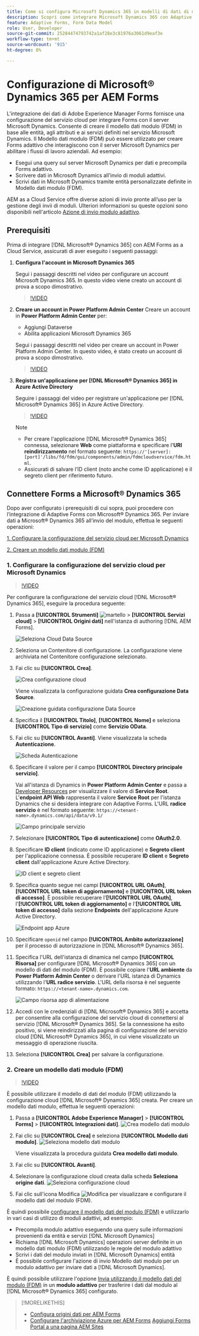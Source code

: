 ```yaml
---
title: Come si configura Microsoft Dynamics 365 in modelli di dati di moduli preconfigurati per Adaptive Forms?
description: Scopri come integrare Microsoft Dynamics 365 con Adaptive Forms.
feature: Adaptive Forms, Form Data Model
role: User, Developer
source-git-commit: 25284474793742a1af28e3c81976a3061d9eaf3e
workflow-type: tm+mt
source-wordcount: '915'
ht-degree: 0%

---
```



# Configurazione di Microsoft® Dynamics 365 per AEM Forms

L’integrazione dei dati di Adobe Experience Manager Forms fornisce una configurazione del servizio cloud per integrare Forms con il server Microsoft Dynamics. Consente di creare il modello dati modulo (FDM) in base alle entità, agli attributi e ai servizi definiti nel servizio Microsoft Dynamics. Il Modello dati modulo (FDM) può essere utilizzato per creare Forms adattivo che interagiscono con il server Microsoft Dynamics per abilitare i flussi di lavoro aziendali. Ad esempio:
* Esegui una query sul server Microsoft Dynamics per dati e precompila Forms adattivo.
* Scrivere dati in Microsoft Dynamics all’invio di moduli adattivi.
* Scrivi dati in Microsoft Dynamics tramite entità personalizzate definite in Modello dati modulo (FDM).

AEM as a Cloud Service offre diverse azioni di invio pronte all’uso per la gestione degli invii di moduli. Ulteriori informazioni su queste opzioni sono disponibili nell&#39;articolo [Azione di invio modulo adattivo](/help/forms/configure-submit-actions-core-components.md).

<!-- 
[[!DNL Experience Manager Forms] Data Integration](data-integration.md) provides [!DNL Microsoft&reg; Dynamics 365] Cloud Services to integrate Adaptive Forms with out of the box Form Data Model (FDM). The Adaptive Forms can then interact with [!DNL Microsoft&reg; Dynamics 365] servers to enable business workflows. For example:

* Write data into [!DNL Microsoft&reg; Dynamics 365] on Adaptive Form submission.
* Write data in [!DNL Microsoft&reg; Dynamics 365] through custom entities defined in Form Data Model (FDM) and conversely.
* Query [!DNL Microsoft&reg; Dynamics 365]server for data and prepopulate Adaptive Forms.
* Read data from [!DNL Microsoft&reg; Dynamics 365] server.

[!DNL Microsoft&reg; Dynamics 365] cloud services and Form Data Model (FDM) are available out of the box on the [!DNL AEM Forms] Server after you [set up a development project for Forms based on Experience Manager archetype](setup-local-development-environment.md#forms-cloud-service-local-development-environment).

>[!NOTE]
>
>Microsoft&reg; Dynamics 365 cloud services and Form Data Model (FDM) are available out of the box only if you set up an [!DNL Experience Manager Forms] as a [!DNL Cloud Service] project based on [AEM Archetype 30](https://github.com/adobe/aem-project-archetype/releases/tag/aem-project-archetype-30) or later.-->

## Prerequisiti

Prima di integrare [!DNL Microsoft® Dynamics 365] con AEM Forms as a Cloud Service, assicurati di aver eseguito i seguenti passaggi:


1. **Configura l&#39;account in Microsoft Dynamics 365**

   Segui i passaggi descritti nel video per configurare un account Microsoft Dynamics 365. In questo video viene creato un account di prova a scopo dimostrativo.

   >[!VIDEO](https://video.tv.adobe.com/v/3444389/)

1. **Creare un account in Power Platform Admin Center**
Creare un account in **Power Platform Admin Center** per:
   * Aggiungi Dataverse
   * Abilita applicazioni Microsoft Dynamics 365

   Segui i passaggi descritti nel video per creare un account in Power Platform Admin Center. In questo video, è stato creato un account di prova a scopo dimostrativo.
   >[!VIDEO](https://video.tv.adobe.com/v/3444388)

1. **Registra un&#39;applicazione per [!DNL Microsoft® Dynamics 365] in Azure Active Directory**

   Seguire i passaggi del video per registrare un&#39;applicazione per [!DNL Microsoft® Dynamics 365] in Azure Active Directory.

   >[!VIDEO](https://video.tv.adobe.com/v/3444369/dynamics365integration-microsoftdynamics-apiaccess-azuread-appregistration)

   >[!NOTE]
   >
   > * Per creare l&#39;applicazione [!DNL Microsoft® Dynamics 365] connessa, selezionare **Web** come piattaforma e specificare l&#39;**URI reindirizzamento** nel formato seguente: `https://'[server]:[port]'/libs/fd/fdm/gui/components/admin/fdmcloudservice/fdm.html`.
   > * Assicurati di salvare l’ID client (noto anche come ID applicazione) e il segreto client per riferimento futuro.

## Connettere Forms a Microsoft® Dynamics 365

Dopo aver configurato i prerequisiti di cui sopra, puoi procedere con l’integrazione di Adaptive Forms con Microsoft® Dynamics 365. Per inviare dati a Microsoft® Dynamics 365 all’invio del modulo, effettua le seguenti operazioni:

[1. Configurare la configurazione del servizio cloud per Microsoft Dynamics](#1-configure-cloud-service-configuration-for-microsoft-dynamics)

[2. Creare un modello dati modulo (FDM)](#2-create-form-data-model-fdm)

### 1. Configurare la configurazione del servizio cloud per Microsoft Dynamics

>[!VIDEO](https://video.tv.adobe.com/v/3444370/cloudconfiguration-dataintegration-adobeexperiencemanager-aemforms-microsoftdynamics)

Per configurare la configurazione del servizio cloud [!DNL Microsoft® Dynamics 365], eseguire la procedura seguente:

1. Passa a **[!UICONTROL Strumenti]** ![martello](assets/hammer.png) > **[!UICONTROL Servizi cloud]** > **[!UICONTROL Origini dati]** nell&#39;istanza di authoring [!DNL AEM Forms].

   ![Seleziona Cloud Data Source](/help/forms/assets/dynamics-data-source.png)
1. Seleziona un Contenitore di configurazione. La configurazione viene archiviata nel Contenitore configurazione selezionato.
1. Fai clic su **[!UICONTROL Crea]**.

   ![Crea configurazione cloud](/help/forms/assets/dynamics-select-configuration.png)

   Viene visualizzata la configurazione guidata **Crea configurazione Data Source**.

   ![Creazione guidata configurazione Data Source](/help/forms/assets/dynamics-create-data-configuration.png)

1. Specifica il **[!UICONTROL Titolo]**, **[!UICONTROL Nome]** e seleziona **[!UICONTROL Tipo di servizio]** come **Servizio OData**.
1. Fai clic su **[!UICONTROL Avanti]**. Viene visualizzata la scheda **Autenticazione**.

   ![Scheda Autenticazione](/help/forms/assets/dynamics-authentication-tab.png)

1. Specificare il valore per il campo **[!UICONTROL Directory principale servizio]**.

   Vai all&#39;istanza di Dynamics in **Power Platform Admin Center** e passa a [Developer Resources](https://docs.microsoft.com/en-us/powerapps/developer/data-platform/view-download-developer-resources) per visualizzare il valore di **Service Root**. L&#39;**endpoint API Web** rappresenta il valore **Service Root** per l&#39;istanza Dynamics che si desidera integrare con Adaptive Forms. L&#39;URL **radice servizio** è nel formato seguente: `https://<tenant-name>.dynamics.com/api/data/v9.1/`

   ![Campo principale servizio](/help/forms/assets/dynamics-service-root.png)

1. Selezionare **[!UICONTROL Tipo di autenticazione]** come **OAuth2.0**.
1. Specificare **ID client** (indicato come ID applicazione) e **Segreto client** per l&#39;applicazione connessa.
È possibile recuperare **ID client** e **Segreto client** dall&#39;applicazione Azure Active Directory.

   ![ID client e segreto client](/help/forms/assets/dynamics-azure-app-resgistration.png)

1. Specifica quanto segue nei campi **[!UICONTROL URL OAuth]**, **[!UICONTROL URL token di aggiornamento]** e **[!UICONTROL URL token di accesso]**.
È possibile recuperare l&#39;**[!UICONTROL URL OAuth]**, l&#39;**[!UICONTROL URL token di aggiornamento]** e l&#39;**[!UICONTROL URL token di accesso]** dalla sezione **Endpoints** dell&#39;applicazione Azure Active Directory.

   ![Endpoint app Azure](/help/forms/assets/dynamics-azure-app-endpoints.png)

1. Specificare `openid` nel campo **[!UICONTROL Ambito autorizzazione]** per il processo di autorizzazione in [!DNL Microsoft® Dynamics 365].
1. Specifica l&#39;URL dell&#39;istanza di dinamica nel campo **[!UICONTROL Risorsa]** per configurare [!DNL Microsoft® Dynamics 365] con un modello di dati del modulo (FDM).
È possibile copiare l&#39;**URL ambiente** da **Power Platform Admin Center** o derivare l&#39;URL istanza di Dynamics utilizzando l&#39;**URL radice servizio**. L&#39;URL della risorsa è nel seguente formato: `https://<tenant-name>.dynamics.com`.

   ![Campo risorsa app di alimentazione](/help/forms/assets/dynamics-resource-field.png)

1. Accedi con le credenziali di [!DNL Microsoft® Dynamics 365] e accetta per consentire alla configurazione del servizio cloud di connettersi al servizio [!DNL Microsoft® Dynamics 365]. Se la connessione ha esito positivo, si viene reindirizzati alla pagina di configurazione del servizio cloud [!DNL Microsoft® Dynamics 365], in cui viene visualizzato un messaggio di operazione riuscita.
1. Seleziona **[!UICONTROL Crea]** per salvare la configurazione.

### 2. Creare un modello dati modulo (FDM)

>[!VIDEO](https://video.tv.adobe.com/v/3444367/aemforms-adobeexperiencemanager-formdatamodel--dataintegration-digitalforms)

È possibile utilizzare il modello di dati del modulo (FDM) utilizzando la configurazione cloud [!DNL Microsoft® Dynamics 365] creata. Per creare un modello dati modulo, effettua le seguenti operazioni:

1. Passa a **[!UICONTROL Adobe Experience Manager]** > **[!UICONTROL Forms]** > **[!UICONTROL Integrazioni dati]**.
   ![Crea modello dati modulo](/help/forms/assets/dynamics-create-fdm.png)

1. Fai clic su **[!UICONTROL Crea]** e seleziona **[!UICONTROL Modello dati modulo]**.
   ![Seleziona modello dati modulo](/help/forms/assets/dynamics-select-fdm.png)

   Viene visualizzata la procedura guidata **Crea modello dati modulo**.
1. Fai clic su **[!UICONTROL Avanti]**.
1. Selezionare la configurazione cloud creata dalla scheda **Seleziona origine dati**.
   ![Seleziona configurazione cloud](/help/forms/assets/dynamics-select-cloud-config.png)

1. Fai clic sull&#39;icona Modifica ![Modifica](assets/edit.png) per visualizzare e configurare il modello dati del modulo (FDM).

È quindi possibile [configurare il modello dati del modulo (FDM)](/help/forms/work-with-form-data-model.md#configure-services) e utilizzarlo in vari casi di utilizzo di moduli adattivi, ad esempio:

* Precompila modulo adattivo eseguendo una query sulle informazioni provenienti da entità e servizi [!DNL Microsoft Dynamics]
* Richiama [!DNL Microsoft Dynamics] operazioni server definite in un modello dati modulo (FDM) utilizzando le regole del modulo adattivo
* Scrivi i dati del modulo inviati in [!DNL Microsoft Dynamics] entità
* È possibile configurare l&#39;azione di invio Modello dati modulo per un modulo adattivo per inviare dati a [!DNL Microsoft Dynamics].

È quindi possibile utilizzare l&#39;opzione [Invia utilizzando il modello dati del modulo (FDM)](/help/forms/using-form-data-model.md) in un **modulo adattivo** per trasferire i dati dal modulo al [!DNL Microsoft® Dynamics 365] configurato.


>[!MORELIKETHIS]
>
>* [Configura origini dati per AEM Forms](/help/forms/configure-data-sources.md)
>* [Configurare l&#39;archiviazione Azure per AEM Forms](/help/forms/configure-azure-storage.md)
>  [Aggiungi Forms Portal a una pagina AEM Sites](/help/forms/configure-forms-portal.md)